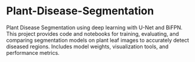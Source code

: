 # Plant-Disease-Segmentation
Plant Disease Segmentation using deep learning with U-Net and BiFPN. This project provides code and notebooks for training, evaluating, and comparing segmentation models on plant leaf images to accurately detect diseased regions. Includes model weights, visualization tools, and performance metrics.
